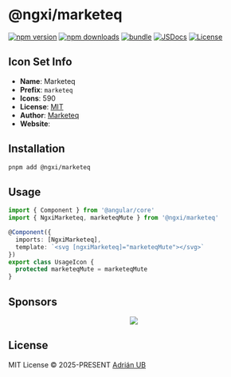 # @ngxi/marketeq

[![npm version][npm-version-src]][npm-version-href]
[![npm downloads][npm-downloads-src]][npm-downloads-href]
[![bundle][bundle-src]][bundle-href]
[![JSDocs][jsdocs-src]][jsdocs-href]
[![License][license-src]][license-href]

## Icon Set Info

- **Name**: Marketeq
- **Prefix**: `marketeq`
- **Icons**: 590
- **License**: [MIT]()
- **Author**: [Marketeq]()
- **Website**: []()

## Installation

```sh
pnpm add @ngxi/marketeq
```

## Usage

```ts
import { Component } from '@angular/core'
import { NgxiMarketeq, marketeqMute } from '@ngxi/marketeq'

@Component({
  imports: [NgxiMarketeq],
  template: `<svg [ngxiMarketeq]="marketeqMute"></svg>`
})
export class UsageIcon {
  protected marketeqMute = marketeqMute
}
```

## Sponsors

<p align="center">
  <a href="https://cdn.jsdelivr.net/gh/adrian-ub/static/sponsors.svg">
    <img src='https://cdn.jsdelivr.net/gh/adrian-ub/static/sponsors.svg'/>
  </a>
</p>

## License

MIT License © 2025-PRESENT [Adrián UB](https://github.com/adrian-ub)

<!-- Badges -->

[npm-version-src]: https://img.shields.io/npm/v/@ngxi/marketeq?style=flat&colorA=080f12&colorB=1fa669
[npm-version-href]: https://npmjs.com/package/@ngxi/marketeq
[npm-downloads-src]: https://img.shields.io/npm/dm/@ngxi/marketeq?style=flat&colorA=080f12&colorB=1fa669
[npm-downloads-href]: https://npmjs.com/package/@ngxi/marketeq
[bundle-src]: https://img.shields.io/bundlephobia/minzip/@ngxi/marketeq?style=flat&colorA=080f12&colorB=1fa669&label=minzip
[bundle-href]: https://bundlephobia.com/result?p=@ngxi/marketeq
[license-src]: https://img.shields.io/npm/l/@ngxi/marketeq?style=flat&colorA=080f12&colorB=1fa669
[license-href]: https://github.com/adrian-ub/ngxi/blob/main/LICENSE
[jsdocs-src]: https://img.shields.io/badge/jsdocs-reference-080f12?style=flat&colorA=080f12&colorB=1fa669
[jsdocs-href]: https://www.jsdocs.io/package/@ngxi/marketeq
